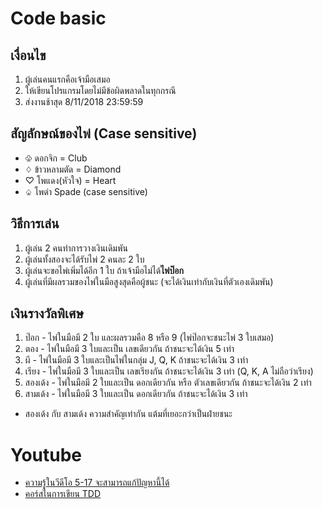 # Code basic

## เงื่อนไข
1. ผู้เล่นคนแรกคือเจ้ามือเสมอ
1. ให้เขียนโปรแกรมโดยไม่มีข้อผิดพลาดในทุกกรณี
1. ส่งงานช้าสุด 8/11/2018 23:59:59

## สัญลักษณ์ของไพ่ (Case sensitive)
* ♧ ดอกจิก = Club
* ♢ ข้าวหลามตัด = Diamond
* ♡ โพแดง(หัวใจ) = Heart
* ♤ โพดำ Spade (case sensitive)

## วิธีการเล่น
1. ผู้เล่น 2 คนทำการวางเงินเดิมพัน
1. ผู้เล่นทั้งสองจะได้รับไพ่ 2 คนละ 2 ใบ
1. ผู้เล่นจะขอไพ่เพิ่มได้อีก 1 ใบ ถ้าเจ้ามือไม่ได้**ไพ่ป๊อก**
1. ผู้เล่นที่มีผลรวมของไพ่ในมือสูงสุดคือผู้ชนะ (จะได้เงินเท่ากับเงินที่ตัวเองเดิมพัน)

## เงินรางวัลพิเศษ
1. ป๊อก - ไพ่ในมือมี 2 ใบ และผลรวมคือ 8 หรือ 9 (ไพ่ป๊อกจะชนะไพ่ 3 ใบเสมอ)
1. ตอง - ไพ่ในมือมี 3 ใบและเป็น เลขเดียวกัน ถ้าชนะจะได้เงิน 5 เท่า
1. ผี - ไพ่ในมือมี 3 ใบและเป็นไพ่ในกลุ่ม J, Q, K ถ้าชนะจะได้เงิน 3 เท่า
1. เรียง - ไพ่ในมือมี 3 ใบและเป็น เลขเรียงกัน ถ้าชนะจะได้เงิน 3 เท่า (Q, K, A ไม่ถือว่าเรียง)
1. สองเด้ง - ไพ่ในมือมี 2 ใบและเป็น ดอกเดียวกัน หรือ ตัวเลขเดียวกัน ถ้าชนะจะได้เงิน 2 เท่า
1. สามเด้ง - ไพ่ในมือมี 3 ใบและเป็น ดอกเดียวกัน ถ้าชนะจะได้เงิน 3 เท่า
* สองเด้ง กับ สามเด้ง ความสำคัญเท่ากัน แต้มที่เยอะกว่าเป็นฝ่ายชนะ

# Youtube
* [ความรู้ในวีดีโอ 5-17 จะสามารถแก้ปัญหานี้ได้](https://www.youtube.com/playlist?list=PLUjAn8nwWnijERZ3HpzBk7NfSrau74_lQ)
* [คอร์สในการเขียน TDD](https://www.youtube.com/playlist?list=PLUjAn8nwWniiL3ToFK8PfmAo8U6IoGAkg)